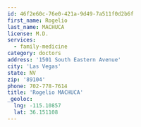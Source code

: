 ```yaml
---
id: 46f2e60c-76e0-421a-9d49-7a511f0d2b6f
first_name: Rogelio
last_name: MACHUCA
license: M.D.
services:
  - family-medicine
category: doctors
address: '1501 South Eastern Avenue'
city: 'Las Vegas'
state: NV
zip: '89104'
phone: 702-778-7614
title: 'Rogelio MACHUCA'
_geoloc:
  lng: -115.10857
  lat: 36.151108
---
```


